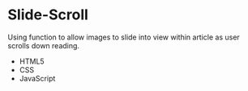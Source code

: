 # Slide-Scroll

Using function to allow images to slide into view within article as user scrolls down reading.

- HTML5
- CSS 
- JavaScript